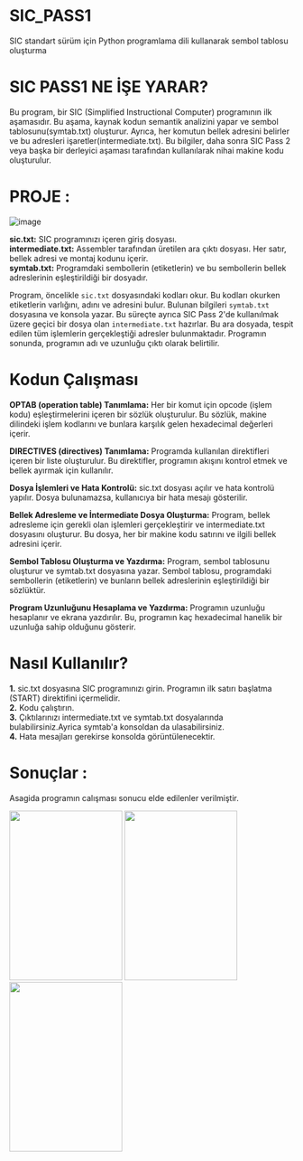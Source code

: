 # SIC_PASS1
 SIC standart sürüm için Python programlama dili kullanarak sembol tablosu oluşturma

# SIC PASS1 NE İŞE YARAR?
Bu program, bir SIC (Simplified Instructional Computer) programının ilk aşamasıdır. Bu aşama, kaynak kodun semantik analizini yapar ve sembol tablosunu(symtab.txt) oluşturur. Ayrıca, her komutun bellek adresini belirler ve bu adresleri işaretler(intermediate.txt). Bu bilgiler, daha sonra SIC Pass 2 veya başka bir derleyici aşaması tarafından kullanılarak nihai makine kodu oluşturulur. 

# PROJE :
![image](https://github.com/sudebeyza/SIC_PASS1/assets/115953068/8eecd881-ee3a-4445-a4b1-c808e5fdf779)

**sic.txt:** SIC programınızı içeren giriş dosyası.<br/>
**intermediate.txt:** Assembler tarafından üretilen ara çıktı dosyası. Her satır, bellek adresi ve montaj kodunu içerir.<br/>
**symtab.txt:** Programdaki sembollerin (etiketlerin) ve bu sembollerin bellek adreslerinin eşleştirildiği bir dosyadır.<br/>

Program, öncelikle `sic.txt` dosyasındaki kodları okur. Bu kodları okurken etiketlerin varlığını, adını ve adresini bulur. Bulunan bilgileri `symtab.txt` dosyasına ve konsola yazar. Bu süreçte ayrıca SIC Pass 2'de kullanılmak üzere geçici bir dosya olan `intermediate.txt` hazırlar. Bu ara dosyada, tespit edilen tüm işlemlerin gerçekleştiği adresler bulunmaktadır. Programın sonunda, programın adı ve uzunluğu çıktı olarak belirtilir.

# Kodun Çalışması
**OPTAB (operation table) Tanımlama:** Her bir komut için opcode (işlem kodu) eşleştirmelerini içeren bir sözlük oluşturulur. Bu sözlük, makine dilindeki işlem kodlarını ve bunlara karşılık gelen hexadecimal değerleri içerir.

**DIRECTIVES (directives) Tanımlama:** Programda kullanılan direktifleri içeren bir liste oluşturulur. Bu direktifler, programın akışını kontrol etmek ve bellek ayırmak için kullanılır.

**Dosya İşlemleri ve Hata Kontrolü:** sic.txt dosyası açılır ve hata kontrolü yapılır. Dosya bulunamazsa, kullanıcıya bir hata mesajı gösterilir.

**Bellek Adresleme ve İntermediate Dosya Oluşturma:** Program, bellek adresleme için gerekli olan işlemleri gerçekleştirir ve intermediate.txt dosyasını oluşturur. Bu dosya, her bir makine kodu satırını ve ilgili bellek adresini içerir.

**Sembol Tablosu Oluşturma ve Yazdırma:** Program, sembol tablosunu oluşturur ve symtab.txt dosyasına yazar. Sembol tablosu, programdaki sembollerin (etiketlerin) ve bunların bellek adreslerinin eşleştirildiği bir sözlüktür.

**Program Uzunluğunu Hesaplama ve Yazdırma:** Programın uzunluğu hesaplanır ve ekrana yazdırılır. Bu, programın kaç hexadecimal hanelik bir uzunluğa sahip olduğunu gösterir.

# Nasıl Kullanılır?
**1.** sic.txt dosyasına SIC programınızı girin. Programın ilk satırı başlatma (START) direktifini içermelidir.<br/>
**2.** Kodu çalıştırın.<br/>
**3.** Çıktılarınızı intermediate.txt ve symtab.txt dosyalarında bulabilirsiniz.Ayrica symtab'a konsoldan da ulasabilirsiniz.<br/>
**4.** Hata mesajları gerekirse konsolda görüntülenecektir.

# Sonuçlar : 
Asagida programın calışması sonucu elde edilenler verilmiştir.

<img src="https://github.com/sudebeyza/SIC_PASS1/assets/115953068/f3c48466-2632-4277-ab6a-f105384f5a23" width=200 height=300>
<img src="https://github.com/sudebeyza/SIC_PASS1/assets/115953068/5df5eead-68c1-41be-8991-bace915e9c4f" width=200 height=300>
<img src="https://github.com/sudebeyza/SIC_PASS1/assets/115953068/ebbe8c2d-d5d0-43b8-9393-c188ff1ca248" width=200 height=300>



